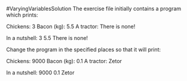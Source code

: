#VaryingVariablesSolution
The exercise file initially contains a program which prints:

Chickens:
3
Bacon (kg):
5.5
A tractor:
There is none!

In a nutshell:
3
5.5
There is none!
        
Change the program in the specified places so that it will print:

Chickens:
9000
Bacon (kg):
0.1
A tractor:
Zetor

In a nutshell:
9000
0.1
Zetor